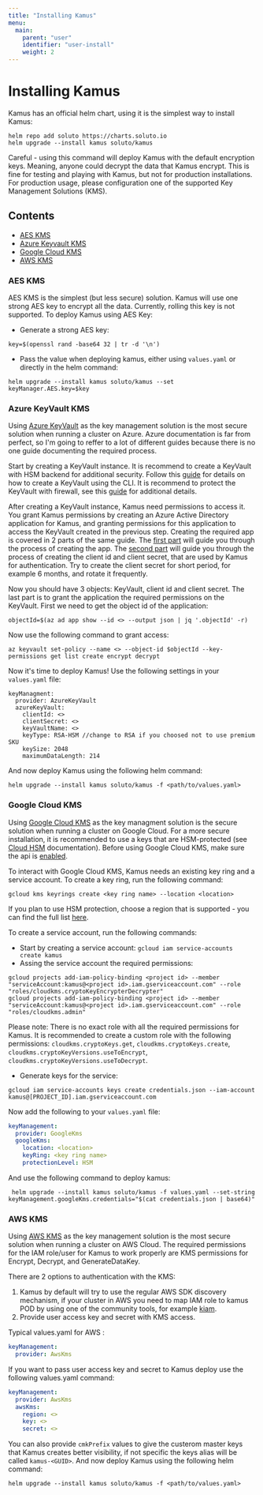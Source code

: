 ```yaml
---
title: "Installing Kamus"
menu:
  main:
    parent: "user"
    identifier: "user-install"
    weight: 2
---
```


# Installing Kamus
Kamus has an official helm chart, using it is the simplest way to install Kamus:
```
helm repo add soluto https://charts.soluto.io
helm upgrade --install kamus soluto/kamus
```
Careful - using this command will deploy Kamus with the default encryption keys.
Meaning, anyone could decrypt the data that Kamus encrypt.
This is fine for testing and playing with Kamus, but not for production installations.
For production usage, please configuration one of the supported Key Management Solutions (KMS).

## Contents

* [AES KMS](#aes-kms)
* [Azure Keyvault KMS](#azure-keyvault-kms)
* [Google Cloud KMS](#google-cloud-kms)
* [AWS KMS](#aws-kms)

### AES KMS
AES KMS is the simplest (but less secure) solution. 
Kamus will use one strong AES key to encrypt all the data. 
Currently, rolling this key is not supported.
To deploy Kamus using AES Key:
* Generate a strong AES key:
```
key=$(openssl rand -base64 32 | tr -d '\n')
```
* Pass the value when deploying kamus, either using `values.yaml` or directly in the helm command:
```
helm upgrade --install kamus soluto/kamus --set keyManager.AES.key=$key
```

### Azure KeyVault KMS
Using [Azure KeyVault](https://azure.microsoft.com/en-us/services/key-vault/) as the key management solution is the most secure solution when running a cluster on Azure.
Azure documentation is far from perfect, so I'm going to reffer to a lot of different guides because there is no one guide documenting the required process.

Start by creating a KeyVault instance. 
It is recommend to create a KeyVault with HSM backend for additional security. 
Follow this [guide](https://docs.microsoft.com/en-us/azure/key-vault/key-vault-manage-with-cli2#working-with-hardware-security-modules-hsms) for details on how to create a KeyVault using the CLI. It is recommend to protect the KeyVault with firewall, see this [guide](https://docs.microsoft.com/en-us/azure/key-vault/key-vault-network-security) for additional details.

After creating a KeyVault instance, Kamus need permissions to access it.
You grant Kamus permissions by creating an Azure Active Directory application for Kamus, and granting permissions for this application to access the KeyVault created in the previous step. 
Creating the required app is covered in 2 parts of the same guide. The [first part](https://docs.microsoft.com/en-us/azure/active-directory/develop/howto-create-service-principal-portal#create-an-azure-active-directory-application) will guide you through the process of creating the app. The [second part](https://docs.microsoft.com/en-us/azure/active-directory/develop/howto-create-service-principal-portal#get-application-id-and-authentication-key) will guide you through the process of creating the client id and client secret, that are used by Kamus for authentication. Try to create the client secret for short period, for example 6 months, and rotate it frequently.

Now you should have 3 objects: KeyVault, client id and client secret. The last part is to grant the application the required permissions on the KeyVault. First we need to get the object id of the application:
```
objectId=$(az ad app show --id <> --output json | jq '.objectId' -r)
```
Now use the following command to grant access:
```
az keyvault set-policy --name <> --object-id $objectId --key-permissions get list create encrypt decrypt
```

Now it's time to deploy Kamus! Use the following settings in your `values.yaml` file:
```
keyManagment:
  provider: AzureKeyVault
  azureKeyVault:
    clientId: <>
    clientSecret: <>
    keyVaultName: <>
    keyType: RSA-HSM //change to RSA if you choosed not to use premium SKU
    keySize: 2048
    maximumDataLength: 214
```
And now deploy Kamus using the following helm command:
```
helm upgrade --install kamus soluto/kamus -f <path/to/values.yaml>
```

### Google Cloud KMS
Using [Google Cloud KMS](https://cloud.google.com/kms/) as the key managment solution is the secure solution when running a cluster on Google Cloud.
For a more secure installation, it is recommended to use a keys that are HSM-protected (see [Cloud HSM](https://cloud.google.com/kms/docs/hsm) documentation). Before using Google Cloud KMS, make sure the api is [enabled](https://console.cloud.google.com/flows/enableapi?apiid=cloudkms.googleapis.com&redirect=https://console.cloud.google.com&_ga=2.90411866.-1791338329.1542008700).

To interact with Google Cloud KMS, Kamus needs an existing key ring and a service account.
To create a key ring, run the following command:
```
gcloud kms keyrings create <key ring name> --location <location>
```
If you plan to use HSM protection, choose a region that is supported - you can find the full list [here](https://cloud.google.com/kms/docs/locations#hsm_regions).

To create a service account, run the following commands:
* Start by creating a service account: `gcloud iam service-accounts create kamus`
* Assing the service account the required permissions:
```
gcloud projects add-iam-policy-binding <project id> --member "serviceAccount:kamus@<project id>.iam.gserviceaccount.com" --role "roles/cloudkms.cryptoKeyEncrypterDecrypter"
gcloud projects add-iam-policy-binding <project id> --member "serviceAccount:kamus@<project id>.iam.gserviceaccount.com" --role "roles/cloudkms.admin"
```
Please note: There is no exact role with all the required permissions for Kamus. It is recommended to create a custom role with the following permissions: `cloudkms.cryptoKeys.get`, `cloudkms.cryptoKeys.create`, `cloudkms.cryptoKeyVersions.useToEncrypt`, `cloudkms.cryptoKeyVersions.useToDecrypt`.
* Generate keys for the service:
```
gcloud iam service-accounts keys create credentials.json --iam-account kamus@[PROJECT_ID].iam.gserviceaccount.com
```

Now add the following to your `values.yaml` file:
```yaml
keyManagement:
  provider: GoogleKms
  googleKms:
    location: <location>
    keyRing: <key ring name>
    protectionLevel: HSM
```
And use the following command to deploy kamus:
```
 helm upgrade --install kamus soluto/kamus -f values.yaml --set-string keyManagement.googleKms.credentials="$(cat credentials.json | base64)"
```

### AWS KMS
Using [AWS KMS](https://docs.aws.amazon.com/kms/latest/developerguide/overview.html) as the key management solution is the most secure solution when running a cluster on AWS Cloud.
The required permissions for the IAM role/user for Kamus to work properly are KMS permissions for Encrypt, Decrypt, and GenerateDataKey.

There are 2 options to authentication with the KMS:

1. Kamus by default will try to use the regular AWS SDK discovery mechanism, if your cluster in AWS you need to map IAM role to kamus POD by using one of the community tools, for example [kiam](https://github.com/uswitch/kiam).
2. Provide user access key and secret with KMS access.

Typical values.yaml for AWS :
```yaml
keyManagement:
  provider: AwsKms
```
If you want to pass user access key and secret to Kamus deploy use the following values.yaml command:
```yaml
keyManagement:
  provider: AwsKms
  awsKms:
    region: <>
    key: <>
    secret: <>
```
You can also provide `cmkPrefix` values to give the custerom master keys that Kamus creates better visibility, if not specific the keys alias will be called `kamus-<GUID>`.
And now deploy Kamus using the following helm command:
```
helm upgrade --install kamus soluto/kamus -f <path/to/values.yaml>
```